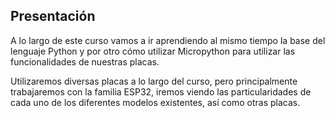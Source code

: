 ## Presentación

A lo largo de este curso vamos a ir aprendiendo al mismo tiempo la base del lenguaje Python y por otro cómo utilizar Micropython para utilizar las funcionalidades de nuestras placas.

Utilizaremos diversas placas a lo largo del curso, pero principalmente trabajaremos con la familia ESP32, iremos viendo las particularidades de cada uno de los diferentes modelos existentes, así como otras placas.

